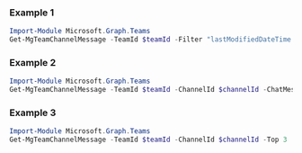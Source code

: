 ### Example 1
```powershell
Import-Module Microsoft.Graph.Teams
Get-MgTeamChannelMessage -TeamId $teamId -Filter "lastModifiedDateTime gt 2019-11-01T00:00:00Z and lastModifiedDateTime lt 2021-11-01T00:00:00Z" 
```
### Example 2
```powershell
Import-Module Microsoft.Graph.Teams
Get-MgTeamChannelMessage -TeamId $teamId -ChannelId $channelId -ChatMessageId $chatMessageId
```
### Example 3
```powershell
Import-Module Microsoft.Graph.Teams
Get-MgTeamChannelMessage -TeamId $teamId -ChannelId $channelId -Top 3 
```
